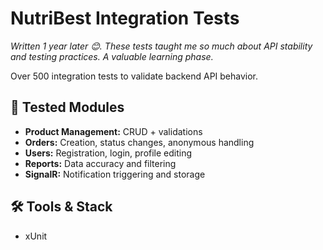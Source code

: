 <!DOCTYPE html>
<html lang="en">
<head>
  <meta charset="UTF-8">
</head>
<body>
  <h1>NutriBest Integration Tests</h1>
  <p><em>Written 1 year later 😊. These tests taught me so much about API stability and testing practices. A valuable learning phase.</em></p>
  <p>Over 500 integration tests to validate backend API behavior.</p>

  <h2>🧪 Tested Modules</h2>
  <ul>
    <li><strong>Product Management:</strong> CRUD + validations</li>
    <li><strong>Orders:</strong> Creation, status changes, anonymous handling</li>
    <li><strong>Users:</strong> Registration, login, profile editing</li>
    <li><strong>Reports:</strong> Data accuracy and filtering</li>
    <li><strong>SignalR:</strong> Notification triggering and storage</li>
  </ul>

  <h2>🛠️ Tools & Stack</h2>
  <ul>
    <li>xUnit</li>
  </ul>
</body>
</html>
